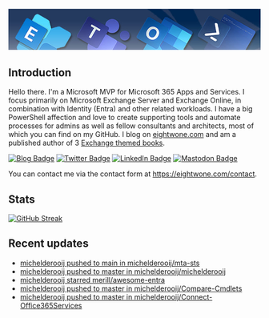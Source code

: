 ![Banner](assets/Metro_v6_Banner_GitHub.jpg)

## Introduction
Hello there. I'm a Microsoft MVP for Microsoft 365 Apps and Services. I focus primarily on Microsoft Exchange Server and Exchange Online, 
in combination with Identity (Entra) and other related workloads. I have a big PowerShell affection and love to create supporting tools
and automate processes for admins as well as fellow consultants and architects, most of which you can find on my GitHub.
I blog on <a href="https://eightwone.com">eightwone.com</a> and am a published author of 3 <a href="https://link.springer.com/book/10.1007/978-1-4842-9591-5">Exchange themed books</a>.

<a href="https://eightwone.com"><img src="https://img.shields.io/badge/-Blog-blue?style=for-the-badge&logo=wordpress&logoColor=white" alt="Blog Badge"/></a>
<a href="https://twitter.com/mderooij"><img src="https://img.shields.io/badge/Twitter-blue?style=for-the-badge&logo=twitter&logoColor=white" alt="Twitter Badge"/></a>
<a href="https://nl.linkedin.com/in/michelderooij"><img src="https://img.shields.io/badge/LinkedIn-blue?style=for-the-badge&logo=linkedin&logoColor=white" alt="LinkedIn Badge"/></a>
<a rel="me" href="https://mastodon.cloud/@mderooij"><img src="https://img.shields.io/badge/-Mastodon-blueviolet?style=for-the-badge&logo=mastodon&logoColor=white" alt="Mastodon Badge"/></a>

You can contact me via the contact form at https://eightwone.com/contact.

## Stats

[![GitHub Streak](https://github-readme-streak-stats.herokuapp.com?user=michelderooij&theme=github-dark-dimmed)](https://git.io/streak-stats)

## Recent updates
<!-- LATESTACTIVITY:START -->
- [michelderooij pushed to main in michelderooij/mta-sts](https://github.com/michelderooij/mta-sts/compare/e7770bb2fc...f2772aaa41)
- [michelderooij pushed to master in michelderooij/michelderooij](https://github.com/michelderooij/michelderooij/compare/d645606678...24d368ad9b)
- [michelderooij starred merill/awesome-entra](https://github.com/merill/awesome-entra)
- [michelderooij pushed to master in michelderooij/Compare-Cmdlets](https://github.com/michelderooij/Compare-Cmdlets/compare/3f8a8a4adf...1d0cb4e741)
- [michelderooij pushed to master in michelderooij/Connect-Office365Services](https://github.com/michelderooij/Connect-Office365Services/compare/94e074974d...01b6d88197)
<!-- LATESTACTIVITY:END -->
